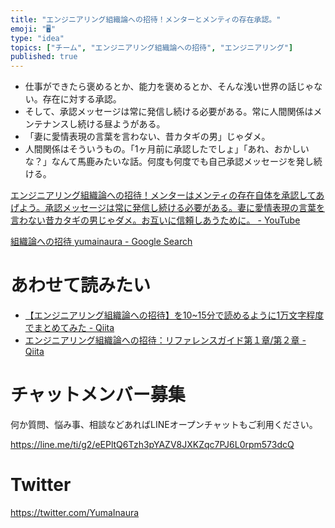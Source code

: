 ```yaml
---
title: "エンジニアリング組織論への招待！メンターとメンティの存在承認。"
emoji: "🖥"
type: "idea"
topics: ["チーム", "エンジニアリング組織論への招待", "エンジニアリング"]
published: true
---
```


- 仕事ができたら褒めるとか、能力を褒めるとか、そんな浅い世界の話じゃない。存在に対する承認。
- そして、承認メッセージは常に発信し続ける必要がある。常に人間関係はメンテナンスし続ける昼ようがある。
- 「妻に愛情表現の言葉を言わない、昔カタギの男」じゃダメ。
- 人間関係はそういうもの。「1ヶ月前に承認したでしょ」「あれ、おかしいな？」なんて馬鹿みたいな話。何度も何度でも自己承認メッセージを発し続ける。

[エンジニアリング組織論への招待！メンターはメンティの存在自体を承認してあげよう。承認メッセージは常に発信し続ける必要がある。妻に愛情表現の言葉を言わない昔カタギの男じゃダメ。お互いに信頼しあうために。 - YouTube](https://www.youtube.com/watch?v=P0oFjAaDKug)


[組織論への招待 yumainaura - Google Search](https://www.google.co.jp/search?ei=1oQXXPjGH5OroATJkIfIBA&q=%E7%B5%84%E7%B9%94%E8%AB%96%E3%81%B8%E3%81%AE%E6%8B%9B%E5%BE%85+yumainaura&oq=%E7%B5%84%E7%B9%94%E8%AB%96%E3%81%B8%E3%81%AE%E6%8B%9B%E5%BE%85+yumainaura&gs_l=psy-ab.3...8578.9464..9524...0.0..0.337.1588.0j6j1j1......0....1..gws-wiz.......0i71.3vFqM1h5GpM)



# あわせて読みたい

- [【エンジニアリング組織論への招待】を10~15分で読めるように1万文字程度でまとめてみた - Qiita](https://qiita.com/kamesennin/items/89d479112554a6f9d038)
- [エンジニアリング組織論への招待：リファレンスガイド第１章/第２章 - Qiita](https://qiita.com/hirokidaichi/items/195d42ee056ea85a3150)








<!-- Update From Qiita API -->

# チャットメンバー募集


何か質問、悩み事、相談などあればLINEオープンチャットもご利用ください。

https://line.me/ti/g2/eEPltQ6Tzh3pYAZV8JXKZqc7PJ6L0rpm573dcQ





# Twitter


https://twitter.com/YumaInaura


<!-- Update From Qiita API -->


